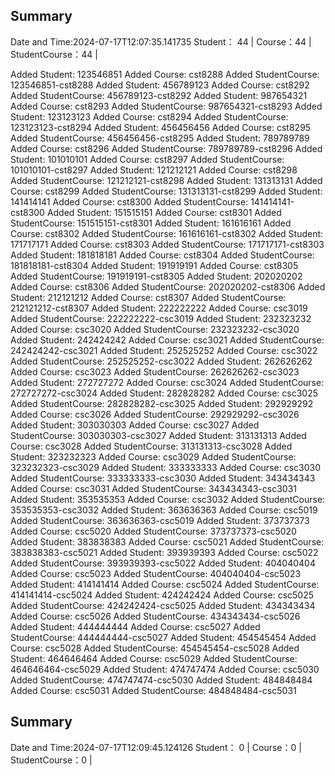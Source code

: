 
## Summary
Date and Time:2024-07-17T12:07:35.141735
Student： 44 |
Course：44 |
StudentCourse：44 |

Added Student: 123546851
Added Course: cst8288
Added StudentCourse: 123546851-cst8288
Added Student: 456789123
Added Course: cst8292
Added StudentCourse: 456789123-cst8292
Added Student: 987654321
Added Course: cst8293
Added StudentCourse: 987654321-cst8293
Added Student: 123123123
Added Course: cst8294
Added StudentCourse: 123123123-cst8294
Added Student: 456456456
Added Course: cst8295
Added StudentCourse: 456456456-cst8295
Added Student: 789789789
Added Course: cst8296
Added StudentCourse: 789789789-cst8296
Added Student: 101010101
Added Course: cst8297
Added StudentCourse: 101010101-cst8297
Added Student: 121212121
Added Course: cst8298
Added StudentCourse: 121212121-cst8298
Added Student: 131313131
Added Course: cst8299
Added StudentCourse: 131313131-cst8299
Added Student: 141414141
Added Course: cst8300
Added StudentCourse: 141414141-cst8300
Added Student: 151515151
Added Course: cst8301
Added StudentCourse: 151515151-cst8301
Added Student: 161616161
Added Course: cst8302
Added StudentCourse: 161616161-cst8302
Added Student: 171717171
Added Course: cst8303
Added StudentCourse: 171717171-cst8303
Added Student: 181818181
Added Course: cst8304
Added StudentCourse: 181818181-cst8304
Added Student: 191919191
Added Course: cst8305
Added StudentCourse: 191919191-cst8305
Added Student: 202020202
Added Course: cst8306
Added StudentCourse: 202020202-cst8306
Added Student: 212121212
Added Course: cst8307
Added StudentCourse: 212121212-cst8307
Added Student: 222222222
Added Course: csc3019
Added StudentCourse: 222222222-csc3019
Added Student: 232323232
Added Course: csc3020
Added StudentCourse: 232323232-csc3020
Added Student: 242424242
Added Course: csc3021
Added StudentCourse: 242424242-csc3021
Added Student: 252525252
Added Course: csc3022
Added StudentCourse: 252525252-csc3022
Added Student: 262626262
Added Course: csc3023
Added StudentCourse: 262626262-csc3023
Added Student: 272727272
Added Course: csc3024
Added StudentCourse: 272727272-csc3024
Added Student: 282828282
Added Course: csc3025
Added StudentCourse: 282828282-csc3025
Added Student: 292929292
Added Course: csc3026
Added StudentCourse: 292929292-csc3026
Added Student: 303030303
Added Course: csc3027
Added StudentCourse: 303030303-csc3027
Added Student: 313131313
Added Course: csc3028
Added StudentCourse: 313131313-csc3028
Added Student: 323232323
Added Course: csc3029
Added StudentCourse: 323232323-csc3029
Added Student: 333333333
Added Course: csc3030
Added StudentCourse: 333333333-csc3030
Added Student: 343434343
Added Course: csc3031
Added StudentCourse: 343434343-csc3031
Added Student: 353535353
Added Course: csc3032
Added StudentCourse: 353535353-csc3032
Added Student: 363636363
Added Course: csc5019
Added StudentCourse: 363636363-csc5019
Added Student: 373737373
Added Course: csc5020
Added StudentCourse: 373737373-csc5020
Added Student: 383838383
Added Course: csc5021
Added StudentCourse: 383838383-csc5021
Added Student: 393939393
Added Course: csc5022
Added StudentCourse: 393939393-csc5022
Added Student: 404040404
Added Course: csc5023
Added StudentCourse: 404040404-csc5023
Added Student: 414141414
Added Course: csc5024
Added StudentCourse: 414141414-csc5024
Added Student: 424242424
Added Course: csc5025
Added StudentCourse: 424242424-csc5025
Added Student: 434343434
Added Course: csc5026
Added StudentCourse: 434343434-csc5026
Added Student: 444444444
Added Course: csc5027
Added StudentCourse: 444444444-csc5027
Added Student: 454545454
Added Course: csc5028
Added StudentCourse: 454545454-csc5028
Added Student: 464646464
Added Course: csc5029
Added StudentCourse: 464646464-csc5029
Added Student: 474747474
Added Course: csc5030
Added StudentCourse: 474747474-csc5030
Added Student: 484848484
Added Course: csc5031
Added StudentCourse: 484848484-csc5031
## Summary
Date and Time:2024-07-17T12:09:45.124126
Student： 0 |
Course：0 |
StudentCourse：0 |

